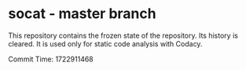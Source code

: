 # socat - master branch

This repository contains the frozen state of the repository.
Its history is cleared. It is used only for static code
analysis with Codacy.

Commit Time: 1722911468
